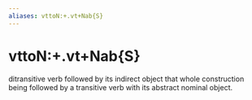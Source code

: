 ```yaml
---
aliases: vttoN:+.vt+Nab{S}
---
```

# vttoN:+.vt+Nab{S}

ditransitive verb followed by its indirect object that whole construction being followed by a transitive verb with its abstract nominal object.
> 